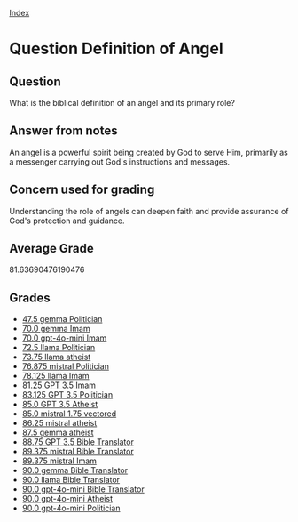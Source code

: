 
[Index](../../index.md)
# Question Definition of Angel
## Question
What is the biblical definition of an angel and its primary role?

## Answer from notes
An angel is a powerful spirit being created by God to serve Him, primarily as a messenger carrying out God's instructions and messages.

## Concern used for grading
Understanding the role of angels can deepen faith and provide assurance of God's protection and guidance.

## Average Grade
81.63690476190476

## Grades
 * [47.5 gemma Politician](../answers/gemma_Politician/Definition_of_Angel.md)
 * [70.0 gemma Imam](../answers/gemma_Imam/Definition_of_Angel.md)
 * [70.0 gpt-4o-mini Imam](../answers/gpt-4o-mini_Imam/Definition_of_Angel.md)
 * [72.5 llama Politician](../answers/llama_Politician/Definition_of_Angel.md)
 * [73.75 llama atheist](../answers/llama_atheist/Definition_of_Angel.md)
 * [76.875 mistral Politician](../answers/mistral_Politician/Definition_of_Angel.md)
 * [78.125 llama Imam](../answers/llama_Imam/Definition_of_Angel.md)
 * [81.25 GPT 3.5 Imam](../answers/GPT_3.5_Imam/Definition_of_Angel.md)
 * [83.125 GPT 3.5 Politician](../answers/GPT_3.5_Politician/Definition_of_Angel.md)
 * [85.0 GPT 3.5 Atheist](../answers/GPT_3.5_Atheist/Definition_of_Angel.md)
 * [85.0 mistral 1.75 vectored](../answers/mistral_1.75_vectored/Definition_of_Angel.md)
 * [86.25 mistral atheist](../answers/mistral_atheist/Definition_of_Angel.md)
 * [87.5 gemma atheist](../answers/gemma_atheist/Definition_of_Angel.md)
 * [88.75 GPT 3.5 Bible Translator](../answers/GPT_3.5_Bible_Translator/Definition_of_Angel.md)
 * [89.375 mistral Bible Translator](../answers/mistral_Bible_Translator/Definition_of_Angel.md)
 * [89.375 mistral Imam](../answers/mistral_Imam/Definition_of_Angel.md)
 * [90.0 gemma Bible Translator](../answers/gemma_Bible_Translator/Definition_of_Angel.md)
 * [90.0 llama Bible Translator](../answers/llama_Bible_Translator/Definition_of_Angel.md)
 * [90.0 gpt-4o-mini Bible Translator](../answers/gpt-4o-mini_Bible_Translator/Definition_of_Angel.md)
 * [90.0 gpt-4o-mini Atheist](../answers/gpt-4o-mini_Atheist/Definition_of_Angel.md)
 * [90.0 gpt-4o-mini Politician](../answers/gpt-4o-mini_Politician/Definition_of_Angel.md)
